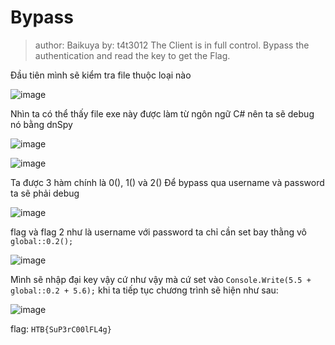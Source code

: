 # Bypass
>author: Baikuya
>by: t4t3012
>The Client is in full control. Bypass the authentication and read the key to get the Flag.

Đầu tiên mình sẽ kiểm tra file thuộc loại nào

![image](https://hackmd.io/_uploads/ByMpYTzP0.png)

Nhìn ta có thể thấy file exe này được làm từ ngôn ngữ C#
nên ta sẽ debug nó bằng dnSpy

![image](https://hackmd.io/_uploads/HkAHcaGDR.png)

![image](https://hackmd.io/_uploads/ByyvqazwC.png)

Ta được 3 hàm chính là 0(), 1() và 2()
Để bypass qua username và password ta sẽ phải debug

![image](https://hackmd.io/_uploads/Sytyspzw0.png)

flag và flag 2 như là username với password
ta chỉ cần set bay thằng vô `global::0.2();`

![image](https://hackmd.io/_uploads/Hk4VspzvA.png)

Mình sẽ nhập đại key vậy
cứ như vậy mà cứ set vào `Console.Write(5.5 + global::0.2 + 5.6);`
khi ta tiếp tục chương trình sẽ hiện như sau:

![image](https://hackmd.io/_uploads/SkaispGwR.png)

flag: `HTB{SuP3rC00lFL4g}`